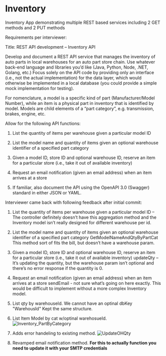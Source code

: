 # Inventory
Inventory App demonstrating multiple REST based services including 2 GET methods and 2 PUT methods


Requirements per interviewer: 

Title: REST API development – Inventory API

Develop and document a REST API service that manages the inventory of auto parts in local warehouses for an auto part store chain. 
Use whatever back-end language and libraries you’d like (Java, Python, Node, .NET, Golang, etc.) Focus solely on the API code by providing only an interface 
(i.e., not the actual implementation) for the data layer, which would otherwise be implemented in a local database (you could provide a simple mock implementation for testing).

For nomenclature, a model is a specific kind of part (Manufacturer/Model Number), while an item is a physical part in inventory that is identified by model. 
Models are child elements of a “part category”, e.g. transmission, brakes, engine, etc.

Allow for the following API functions:

1) List the quantity of items per warehouse given a particular model ID

2) List the model name and quantity of items given an optional warehouse identifier of a specified part category

3) Given a model ID, store ID and optional warehouse ID, reserve an item for a particular store (i.e., take it out of available inventory)

4) Request an email notification (given an email address) when an item arrives at a store

5) If familiar, also document the API using the OpenAPI 3.0 (Swagger) standard in either JSON or YAML.


        
Interviewer came back with following feedback after initial commit:
       
1) List the quantity of items per warehouse given a particular model ID – The controller definitely doesn’t have this aggregation method and the Inventory model isn’t really designed for different warehouse per id.

2) List the model name and quantity of items given an optional warehouse identifier of a specified part category GetModelNameAndQtyByPartCat This method sort of fits the bill, but doesn’t have a warehouse param.

3) Given a model ID, store ID and optional warehouse ID, reserve an item for a particular store (i.e., take it out of available inventory) updateQty – It’s updating the quantity, but the warehouse param isn’t optional and there’s no error response if the quantity is 0.

4) Request an email notification (given an email address) when an item arrives at a store sendEmail - not sure what’s going on here exactly.  This would be difficult to implement without a more complex Inventory model.

    

1) List qty by warehouseId. We cannot have an optinal dbKey "WarehousId" Kept the same structure.

2) List Item Model by cat w/optinal warehosueId. ![Inventory_PartByCategory](https://user-images.githubusercontent.com/42184732/193462036-ba2baab9-c56e-4531-8641-668dbeeb2ac3.png)

3) Adds error handeling to existing method. ![UpdateOHQty](https://user-images.githubusercontent.com/42184732/193462049-b1262717-3364-4f71-b622-40a79c6136c9.png)

4) Revamped email notification method. **For this to actually function you need to update it with your SMTP credentials**

